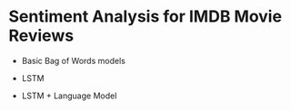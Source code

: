 # Sentiment Analysis for IMDB Movie Reviews

* Basic Bag of Words models

* LSTM

* LSTM + Language Model



